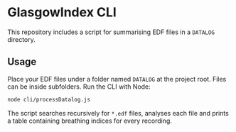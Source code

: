 # GlasgowIndex CLI

This repository includes a script for summarising EDF files in a `DATALOG` directory.

## Usage

Place your EDF files under a folder named `DATALOG` at the project root. Files can be
inside subfolders. Run the CLI with Node:

```bash
node cli/processDatalog.js
```

The script searches recursively for `*.edf` files, analyses each file and prints a
table containing breathing indices for every recording.
